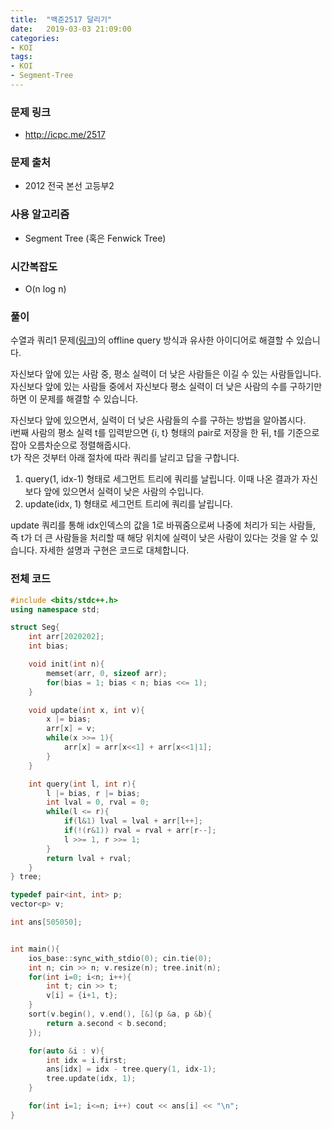 ```yaml
---
title:  "백준2517 달리기"
date:   2019-03-03 21:09:00
categories:
- KOI
tags:
- KOI
- Segment-Tree
---
```


### 문제 링크
* http://icpc.me/2517

### 문제 출처
* 2012 전국 본선 고등부2

### 사용 알고리즘
* Segment Tree (혹은 Fenwick Tree)

### 시간복잡도
* O(n log n)

### 풀이
수열과 쿼리1 문제(<a href = "https://justicehui.github.io/ps/2018/11/26/BOJ13537/">링크</a>)의 offline query 방식과 유사한 아이디어로 해결할 수 있습니다.

자신보다 앞에 있는 사람 중, 평소 실력이 더 낮은 사람들은 이길 수 있는 사람들입니다. 자신보다 앞에 있는 사람들 중에서 자신보다 평소 실력이 더 낮은 사람의 수를 구하기만 하면 이 문제를 해결할 수 있습니다.

자신보다 앞에 있으면서, 실력이 더 낮은 사람들의 수를 구하는 방법을 알아봅시다.<br>
i번째 사람의 평소 실력 t를 입력받으면 {i, t} 형태의 pair로 저장을 한 뒤, t를 기준으로 잡아 오름차순으로 정렬해줍시다.<br>
t가 작은 것부터 아래 절차에 따라 쿼리를 날리고 답을 구합니다.

1. query(1, idx-1) 형태로 세그먼트 트리에 쿼리를 날립니다. 이때 나온 결과가 자신보다 앞에 있으면서 실력이 낮은 사람의 수입니다.
2. update(idx, 1) 형태로 세그먼트 트리에 쿼리를 날립니다.

update 쿼리를 통해 idx인덱스의 값을 1로 바꿔줌으로써 나중에 처리가 되는 사람들, 즉 t가 더 큰 사람들을 처리할 때 해당 위치에 실력이 낮은 사람이 있다는 것을 알 수 있습니다. 자세한 설명과 구현은 코드로 대체합니다.

### 전체 코드
```cpp
#include <bits/stdc++.h>
using namespace std;

struct Seg{
	int arr[2020202];
	int bias;

	void init(int n){
		memset(arr, 0, sizeof arr);
		for(bias = 1; bias < n; bias <<= 1);
	}

	void update(int x, int v){
		x |= bias;
		arr[x] = v;
		while(x >>= 1){
			arr[x] = arr[x<<1] + arr[x<<1|1];
		}
	}

	int query(int l, int r){
		l |= bias, r |= bias;
		int lval = 0, rval = 0;
		while(l <= r){
			if(l&1) lval = lval + arr[l++];
			if(!(r&1)) rval = rval + arr[r--];
			l >>= 1, r >>= 1;
		}
		return lval + rval;
	}
} tree;

typedef pair<int, int> p;
vector<p> v;

int ans[505050];


int main(){
	ios_base::sync_with_stdio(0); cin.tie(0);
	int n; cin >> n; v.resize(n); tree.init(n);
	for(int i=0; i<n; i++){
		int t; cin >> t;
		v[i] = {i+1, t};
	}
	sort(v.begin(), v.end(), [&](p &a, p &b){
		return a.second < b.second;
	});

	for(auto &i : v){
		int idx = i.first;
		ans[idx] = idx - tree.query(1, idx-1);
		tree.update(idx, 1);
	}

	for(int i=1; i<=n; i++) cout << ans[i] << "\n";
}
```
